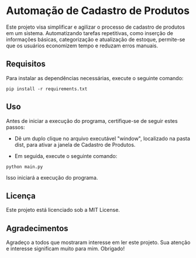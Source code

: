 # Automação de Cadastro de Produtos
Este projeto visa simplificar e agilizar o processo de cadastro de produtos em um sistema. Automatizando tarefas repetitivas, como inserção de informações básicas, categorização e atualização de estoque, permite-se que os usuários economizem tempo e reduzam erros manuais.


## Requisitos
Para instalar as dependências necessárias, execute o seguinte comando:<br>
```
pip install -r requirements.txt
```


## Uso
Antes de iniciar a execução do programa, certifique-se de seguir estes passos:
- Dê um duplo clique no arquivo executável "window", localizado na pasta dist, para ativar a janela de Cadastro de Produtos.

- Em seguida, execute o seguinte comando:
```
python main.py
```
Isso iniciará a execução do programa.

## Licença
Este projeto está licenciado sob a MIT License.

## Agradecimentos
Agradeço a todos que mostraram interesse em ler este projeto. Sua atenção e interesse significam muito para mim. Obrigado!
